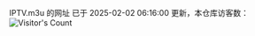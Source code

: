 IPTV.m3u 的网址 已于 2025-02-02 06:16:00 更新，本仓库访客数：![Visitor's Count](https://profile-counter.glitch.me/hero1898_tv/count.svg)

